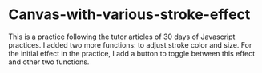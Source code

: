 # Canvas-with-various-stroke-effect
This is a practice following the tutor articles of 30 days of Javascript practices.
I added two more functions: to adjust stroke color and size.
For the initial effect in the practice, I add a button to toggle between this effect and other two functions.
